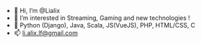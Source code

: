 - 👋 Hi, I’m @Lialix
- 👀 I’m interested in Streaming, Gaming and new technologies !
- 🌱 Python (Django), Java, Scala, JS(VueJS), PHP, HTML/CSS, C 
- 📫 li.alix.lf@gmail.com
